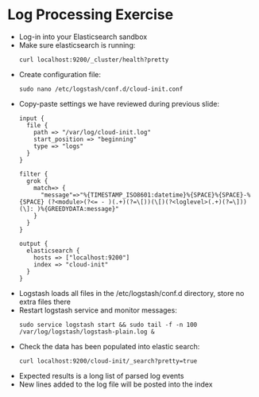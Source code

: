 # Log Processing Exercise #

* Log-in into your Elasticsearch sandbox
* Make sure elasticsearch is running:
  ```
  curl localhost:9200/_cluster/health?pretty
  ```
* Create configuration file:
  ```
  sudo nano /etc/logstash/conf.d/cloud-init.conf
  ```
* Copy-paste settings we have reviewed during previous slide:
  ```
  input {
    file {
      path => "/var/log/cloud-init.log"
      start_position => "beginning"
      type => "logs"
    }
  }

  filter {
    grok {
      match=> {
        "message"=>"%{TIMESTAMP_ISO8601:datetime}%{SPACE}%{SPACE}-%{SPACE} (?<module>(?<= - )(.+)(?=\[))(\[)(?<loglevel>(.+)(?=\]))(\]: )%{GREEDYDATA:message}"
      }
    }
  }

  output {
    elasticsearch {
      hosts => ["localhost:9200"]
      index => "cloud-init"
    }
  }
  ```
* Logstash loads all files in the /etc/logstash/conf.d directory, store no extra files there
* Restart logstash service and monitor messages:
  ```
  sudo service logstash start && sudo tail -f -n 100 /var/log/logstash/logstash-plain.log &
  ```
* Check the data has been populated into elastic search:
  ```
  curl localhost:9200/cloud-init/_search?pretty=true
  ```
* Expected results is a long list of parsed log events
* New lines added to the log file will be posted into the index

